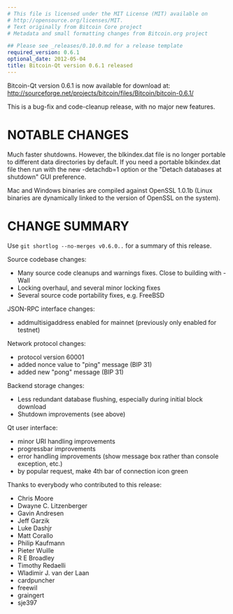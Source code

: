 ```yaml
---
# This file is licensed under the MIT License (MIT) available on
# http://opensource.org/licenses/MIT.
# Text originally from Bitcoin Core project
# Metadata and small formatting changes from Bitcoin.org project

## Please see _releases/0.10.0.md for a release template
required_version: 0.6.1
optional_date: 2012-05-04
title: Bitcoin-Qt version 0.6.1 released
---
```

Bitcoin-Qt version 0.6.1 is now available for download at:
  <http://sourceforge.net/projects/bitcoin/files/Bitcoin/bitcoin-0.6.1/>

This is a bug-fix and code-cleanup release, with no major new features.

NOTABLE CHANGES
===============

Much faster shutdowns. However, the blkindex.dat file is no longer
portable to different data directories by default. If you need a
portable blkindex.dat file then run with the new -detachdb=1 option
or the "Detach databases at shutdown" GUI preference.

Mac and Windows binaries are compiled against OpenSSL 1.0.1b (Linux
binaries are dynamically linked to the version of OpenSSL on the system).


CHANGE SUMMARY
==============

Use `git shortlog --no-merges v0.6.0..` for a summary of this release.

Source codebase changes:
- Many source code cleanups and warnings fixes.  Close to building with -Wall
- Locking overhaul, and several minor locking fixes
- Several source code portability fixes, e.g. FreeBSD

JSON-RPC interface changes:
- addmultisigaddress enabled for mainnet (previously only enabled for testnet)

Network protocol changes:
- protocol version 60001
- added nonce value to "ping" message (BIP 31)
- added new "pong" message (BIP 31)

Backend storage changes:
- Less redundant database flushing, especially during initial block download
- Shutdown improvements (see above)

Qt user interface:
- minor URI handling improvements
- progressbar improvements
- error handling improvements (show message box rather than console exception,
  etc.)
- by popular request, make 4th bar of connection icon green



Thanks to everybody who contributed to this release:

- Chris Moore
- Dwayne C. Litzenberger
- Gavin Andresen
- Jeff Garzik
- Luke Dashjr
- Matt Corallo
- Philip Kaufmann
- Pieter Wuille
- R E Broadley
- Timothy Redaelli
- Wladimir J. van der Laan
- cardpuncher
- freewil
- graingert
- sje397
